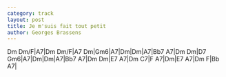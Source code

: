 ```yaml
---
category: track
layout: post
title: Je m'suis fait tout petit
author: Georges Brassens
---
```


<canvas class="chords">Dm Dm/F|A7|Dm Dm/F|A7
Dm|Gm6|A7|Dm|Dm|A7|Bb7 A7|Dm
Dm|D7 Gm6|A7|Dm|Dm|A7|Bb7 A7|Dm
Dm|E7 A7|Dm C7|F A7|Dm|E7 A7|Dm F|Bb A7|</canvas>





